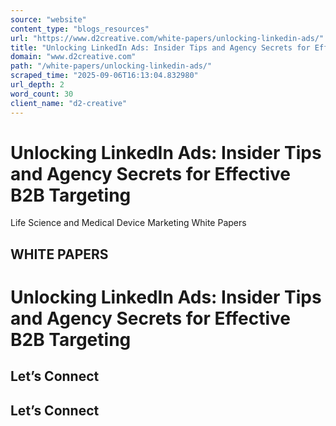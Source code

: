 ```yaml
---
source: "website"
content_type: "blogs_resources"
url: "https://www.d2creative.com/white-papers/unlocking-linkedin-ads/"
title: "Unlocking LinkedIn Ads: Insider Tips and Agency Secrets for Effective B2B Targeting"
domain: "www.d2creative.com"
path: "/white-papers/unlocking-linkedin-ads/"
scraped_time: "2025-09-06T16:13:04.832980"
url_depth: 2
word_count: 30
client_name: "d2-creative"
---
```


# Unlocking LinkedIn Ads: Insider Tips and Agency Secrets for Effective B2B Targeting

Life Science and Medical Device Marketing White Papers

## WHITE PAPERS

# Unlocking LinkedIn Ads: Insider Tips and Agency Secrets for Effective B2B Targeting

## Let’s Connect

## Let’s Connect